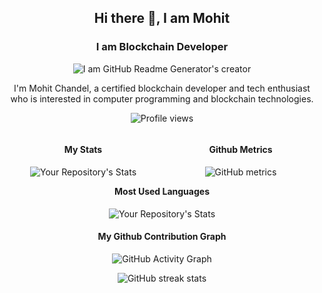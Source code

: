 <div id="header" align="center">

## Hi there 👋, I am Mohit
### I am Blockchain Developer
![I am GitHub Readme Generator's creator](https://media4.giphy.com/media/6Jnbt9rItVcqQRl7ae/giphy.gif)

I'm Mohit Chandel, a certified blockchain developer and tech enthusiast who is interested in computer programming and blockchain technologies. 

![Profile views](https://gpvc.arturio.dev/mohitchandel) 
 
<div style="width: 100%;">
<div style="width: 50%; float: left;">

#### My Stats
![Your Repository's Stats](https://github-readme-stats.vercel.app/api?username=mohitchandel&show_icons=true)
</div>
<div style="width: 50%; float: left;">

#### Github Metrics
![GitHub metrics](https://metrics.lecoq.io/mohitchandel) 
</div>
</div>

#### Most Used Languages
![Your Repository's Stats](https://github-readme-stats.vercel.app/api/top-langs/?username=mohitchandel&theme=blue-green)
#### My Github Contribution Graph
![GitHub Activity Graph](https://activity-graph.herokuapp.com/graph?username=mohitchandel)  
 

![GitHub streak stats](https://github-readme-streak-stats.herokuapp.com/?user=mohitchandel) 

</div>
